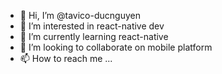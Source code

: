 - 👋 Hi, I’m @tavico-ducnguyen
- 👀 I’m interested in react-native dev
- 🌱 I’m currently learning react-native
- 💞️ I’m looking to collaborate on mobile platform
- 📫 How to reach me ...

<!---
tavico-ducnguyen/tavico-ducnguyen is a ✨ special ✨ repository because its `README.md` (this file) appears on your GitHub profile.
You can click the Preview link to take a look at your changes.
--->
